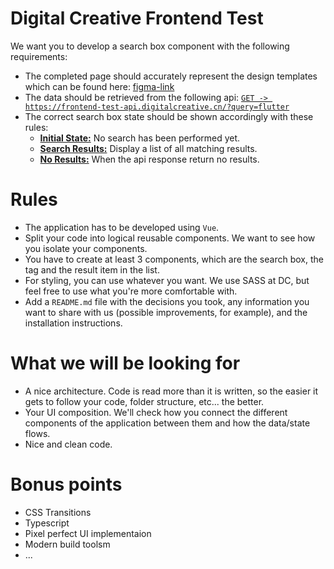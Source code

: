 # Digital Creative Frontend Test

We want you to develop a search box component with the following requirements:

- The completed page should accurately represent the design templates which can be found here: [figma-link](https://www.figma.com/file/mcHQ3hMUG0fmgWVh6QPUlv/Frontend-test-What-technologies-we-are-using-at-DC?node-id=71%3A377)
- The data should be retrieved from the following api: [`GET -> https://frontend-test-api.digitalcreative.cn/?query=flutter`](https://frontend-test-api.digitalcreative.cn/?query=flutter)
- The correct search box state should be shown accordingly with these rules:
    - [**Initial State:**](./assets/examples/initial-state.png) No search has been performed yet. 
    - [**Search Results:**](./assets/examples/search-results-state.png) Display a list of all matching results. 
    - [**No Results:**](./assets/examples/no-results-state.png) When the api response return no results.

# Rules

- The application has to be developed using `Vue`.
- Split your code into logical reusable components. We want to see how you isolate your components.
- You have to create at least 3 components, which are the search box, the tag and the result item in the list.
- For styling, you can use whatever you want. We use SASS at DC, but feel free to use what you're more comfortable with.
- Add a `README.md` file with the decisions you took, any information you want to share with us (possible improvements, for example), and the installation instructions.

# What we will be looking for

- A nice architecture. Code is read more than it is written, so the easier it gets to follow your code, folder structure, etc... the better.
- Your UI composition. We'll check how you connect the different components of the application between them and how the data/state flows.
- Nice and clean code.

# Bonus points

- CSS Transitions
- Typescript
- Pixel perfect UI implementaion
- Modern build toolsm
- ...
